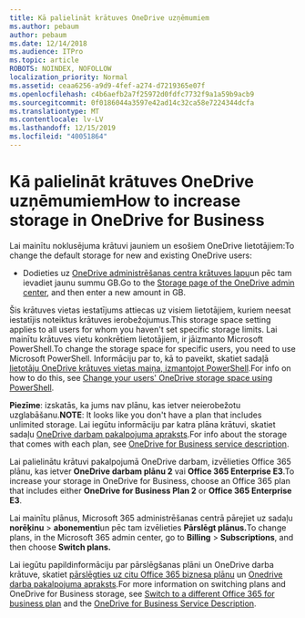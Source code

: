 ```yaml
---
title: Kā palielināt krātuves OneDrive uzņēmumiem
ms.author: pebaum
author: pebaum
ms.date: 12/14/2018
ms.audience: ITPro
ms.topic: article
ROBOTS: NOINDEX, NOFOLLOW
localization_priority: Normal
ms.assetid: ceaa6256-a9d9-4fef-a274-d7219365e07f
ms.openlocfilehash: c4b6aefb2a7f25972d0fdfc7732f9a1a59b9acb9
ms.sourcegitcommit: 0f0186044a3597e42ad14c32ca58e7224344dcfa
ms.translationtype: MT
ms.contentlocale: lv-LV
ms.lasthandoff: 12/15/2019
ms.locfileid: "40051864"
---
```

# <a name="how-to-increase-storage-in-onedrive-for-business"></a><span data-ttu-id="fd078-102">Kā palielināt krātuves OneDrive uzņēmumiem</span><span class="sxs-lookup"><span data-stu-id="fd078-102">How to increase storage in OneDrive for Business</span></span>

<span data-ttu-id="fd078-103">Lai mainītu noklusējuma krātuvi jauniem un esošiem OneDrive lietotājiem:</span><span class="sxs-lookup"><span data-stu-id="fd078-103">To change the default storage for new and existing OneDrive users:</span></span>
  
- <span data-ttu-id="fd078-104">Dodieties uz [OneDrive administrēšanas centra krātuves lapu](https://admin.onedrive.com/?v=StorageSettings)un pēc tam ievadiet jaunu summu GB.</span><span class="sxs-lookup"><span data-stu-id="fd078-104">Go to the [Storage page of the OneDrive admin center](https://admin.onedrive.com/?v=StorageSettings), and then enter a new amount in GB.</span></span>
    
<span data-ttu-id="fd078-105">Šis krātuves vietas iestatījums attiecas uz visiem lietotājiem, kuriem neesat iestatījis noteiktus krātuves ierobežojumus.</span><span class="sxs-lookup"><span data-stu-id="fd078-105">This storage space setting applies to all users for whom you haven't set specific storage limits.</span></span> <span data-ttu-id="fd078-106">Lai mainītu krātuves vietu konkrētiem lietotājiem, ir jāizmanto Microsoft PowerShell.</span><span class="sxs-lookup"><span data-stu-id="fd078-106">To change the storage space for specific users, you need to use Microsoft PowerShell.</span></span> <span data-ttu-id="fd078-107">Informāciju par to, kā to paveikt, skatiet sadaļā [lietotāju OneDrive krātuves vietas maiņa, izmantojot PowerShell](https://go.microsoft.com/fwlink/?linkid=866402).</span><span class="sxs-lookup"><span data-stu-id="fd078-107">For info on how to do this, see [Change your users' OneDrive storage space using PowerShell](https://go.microsoft.com/fwlink/?linkid=866402).</span></span> 
  
 <span data-ttu-id="fd078-108">**Piezīme**: izskatās, ka jums nav plānu, kas ietver neierobežotu uzglabāšanu.</span><span class="sxs-lookup"><span data-stu-id="fd078-108">**NOTE**: It looks like you don't have a plan that includes unlimited storage.</span></span> <span data-ttu-id="fd078-109">Lai iegūtu informāciju par katra plāna krātuvi, skatiet sadaļu [OneDrive darbam pakalpojuma apraksts](https://go.microsoft.com/fwlink/p/?LinkID=826071).</span><span class="sxs-lookup"><span data-stu-id="fd078-109">For info about the storage that comes with each plan, see [OneDrive for Business service description](https://go.microsoft.com/fwlink/p/?LinkID=826071).</span></span>
  
<span data-ttu-id="fd078-110">Lai palielinātu krātuvi pakalpojumā OneDrive darbam, izvēlieties Office 365 plānu, kas ietver **OneDrive darbam plānu 2** vai **Office 365 Enterprise E3**.</span><span class="sxs-lookup"><span data-stu-id="fd078-110">To increase your storage in OneDrive for Business, choose an Office 365 plan that includes either **OneDrive for Business Plan 2** or **Office 365 Enterprise E3**.</span></span> 
  
<span data-ttu-id="fd078-111">Lai mainītu plānus, Microsoft 365 administrēšanas centrā pārejiet uz sadaļu **norēķinu** \> **abonementi**un pēc tam izvēlieties **Pārslēgt plānus.**</span><span class="sxs-lookup"><span data-stu-id="fd078-111">To change plans, in the Microsoft 365 admin center, go to **Billing** \> **Subscriptions**, and then choose **Switch plans.**</span></span>
  
<span data-ttu-id="fd078-112">Lai iegūtu papildinformāciju par pārslēgšanas plāni un OneDrive darba krātuve, skatiet [pārslēgties uz citu Office 365 biznesa plānu](https://go.microsoft.com/fwlink/?LinkId=2031117) un [Onedrive darba pakalpojuma apraksts](https://go.microsoft.com/fwlink/?LinkId-2031122).</span><span class="sxs-lookup"><span data-stu-id="fd078-112">For more information on switching plans and OneDrive for Business storage, see [Switch to a different Office 365 for business plan](https://go.microsoft.com/fwlink/?LinkId=2031117) and the [OneDrive for Business Service Description](https://go.microsoft.com/fwlink/?LinkId-2031122).</span></span>
  

